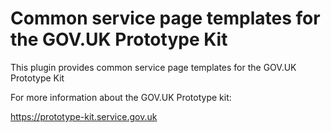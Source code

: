 # Common service page templates for the GOV.UK Prototype Kit

This plugin provides common service page templates for the GOV.UK Prototype Kit

For more information about the GOV.UK Prototype kit:

https://prototype-kit.service.gov.uk
